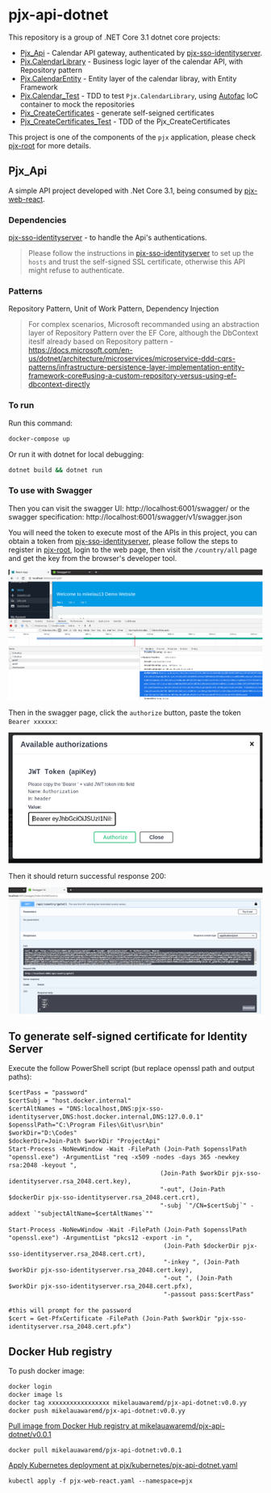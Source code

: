 # pjx-api-dotnet

This repository is a group of .NET Core 3.1 dotnet core projects:

- [Pjx_Api](/src/Pjx_Api) - Calendar API gateway, authenticated by [pjx-sso-identityserver](https://github.com/mikelau13/pjx-sso-identityserver).
- [Pjx.CalendarLibrary](/src/Pjx.CalendarLibrary) - Business logic layer of the calendar API, with Repository pattern
- [Pjx.CalendarEntity](/src/Pjx.CalendarEntity) - Entity layer of the calendar libray, with Entity Framework 
- [Pjx.Calendar_Test](/src/Pjx.Calendar_Test) - TDD to test `Pjx.CalendarLibrary`, using [Autofac](https://autofac.org/) IoC container to mock the repositories
- [Pjx_CreateCertificates](/src/Pjx_CreateCertificates) - generate self-seigned certificates
- [Pjx_CreateCertificates_Test](/src/Pjx_CreateCertificates_Test) - TDD of the Pjx_CreateCertificates

This project is one of the components of the `pjx` application, please check [pjx-root](https://github.com/mikelau13/pjx-root) for more details.

## Pjx_Api

A simple API project developed with .Net Core 3.1, being consumed by [pjx-web-react](https://github.com/mikelau13/pjx-web-react).


### Dependencies

[pjx-sso-identityserver](https://github.com/mikelau13/pjx-sso-identityserver) - to handle the Api's authentications.

> Please follow the instructions in [pjx-sso-identityserver](https://github.com/mikelau13/pjx-sso-identityserver) to set up the `hosts` and trust the self-signed SSL certificate, otherwise this API might refuse to authenticate.


### Patterns

Repository Pattern, Unit of Work Pattern, Dependency Injection

> For complex scenarios, Microsoft recommanded using an abstraction layer of Repository Pattern over the EF Core, although the DbContext iteslf already based on Repository pattern - 
https://docs.microsoft.com/en-us/dotnet/architecture/microservices/microservice-ddd-cqrs-patterns/infrastructure-persistence-layer-implementation-entity-framework-core#using-a-custom-repository-versus-using-ef-dbcontext-directly


### To run

Run this command:

```bash
docker-compose up
```

Or run it with dotnet for local debugging:

```bash
dotnet build && dotnet run
```

### To use with Swagger

Then you can visit the swagger UI: http://localhost:6001/swagger/ or the swagger specification: http://localhost:6001/swagger/v1/swagger.json

You will need the token to execute most of the APIs in this project, you can obtain a token from [pjx-sso-identityserver](https://github.com/mikelau13/pjx-sso-identityserver), please follow the steps to register in [pjx-root](https://github.com/mikelau13/pjx-root#using-the-web-app), login to the web page, then visit the `/country/all` page and get the key from the browser's developer tool.

![pjx get token](/images/api_swagger_key.png)

Then in the swagger page, click the `authorize` button, paste the token `Bearer xxxxxx`:

![pjx paste token](/images/api_swagger_authorize.png)

Then it should return successful response 200:

![pjx response 200](/images/api_swagger_response_200.png)


## To generate self-signed certificate for Identity Server

Execute the follow PowerShell script (but replace openssl path and output paths):

```
$certPass = "password"
$certSubj = "host.docker.internal"
$certAltNames = "DNS:localhost,DNS:pjx-sso-identityserver,DNS:host.docker.internal,DNS:127.0.0.1"
$opensslPath="C:\Program Files\Git\usr\bin"
$workDir="D:\Codes"
$dockerDir=Join-Path $workDir "ProjectApi"
Start-Process -NoNewWindow -Wait -FilePath (Join-Path $opensslPath "openssl.exe") -ArgumentList "req -x509 -nodes -days 365 -newkey rsa:2048 -keyout ",
                                          (Join-Path $workDir pjx-sso-identityserver.rsa_2048.cert.key),
                                          "-out", (Join-Path $dockerDir pjx-sso-identityserver.rsa_2048.cert.crt),
                                          "-subj `"/CN=$certSubj`" -addext `"subjectAltName=$certAltNames`""
										  
Start-Process -NoNewWindow -Wait -FilePath (Join-Path $opensslPath "openssl.exe") -ArgumentList "pkcs12 -export -in ", 
                                           (Join-Path $dockerDir pjx-sso-identityserver.rsa_2048.cert.crt),
                                           "-inkey ", (Join-Path $workDir pjx-sso-identityserver.rsa_2048.cert.key),
                                           "-out ", (Join-Path $workDir pjx-sso-identityserver.rsa_2048.cert.pfx),
                                           "-passout pass:$certPass"							   
										   
#this will prompt for the password
$cert = Get-PfxCertificate -FilePath (Join-Path $workDir "pjx-sso-identityserver.rsa_2048.cert.pfx") 
```


## Docker Hub registry

To push docker image:
```
docker login
docker image ls
docker tag xxxxxxxxxxxxxxxxx mikelauawaremd/pjx-api-dotnet:v0.0.yy
docker push mikelauawaremd/pjx-api-dotnet:v0.0.yy
```

[Pull image from Docker Hub registry at mikelauawaremd/pjx-api-dotnet/v0.0.1](https://hub.docker.com/layers/mikelauawaremd/pjx-api-dotnet/v0.0.1/images/sha256-391b16125cdbdff9d8e924dd678d8ca6fd3b87bf13f027a35db5beb9bb53455c?tab=layers)
```
docker pull mikelauawaremd/pjx-api-dotnet:v0.0.1
```

[Apply Kubernetes deployment at pjx/kubernetes/pjx-api-dotnet.yaml](https://github.com/mikelau13/pjx-root/tree/master/kubernetes/pjx-api-dotnet.yaml)
```
kubectl apply -f pjx-web-react.yaml --namespace=pjx
```
